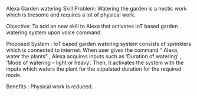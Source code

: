 Alexa Garden watering Skill Problem:
 Watering the garden is a hectic work which is tiresome and requires a lot of physical work. 

Objective: To add an new skill to Alexa that activates IoT based garden watering system upon voice command.

Proposed System : IoT based garden watering system consists of sprinklers which is connected to internet. 
When user gives the command “ Alexa, water the plants” , Alexa acquires inputs such as ‘Duration of watering’ , ‘Mode of watering – light or heavy’. Then, it activates the system with the inputs which waters the plant for the stipulated duration for the required mode. 

Benefits : Physical work is reduced.
